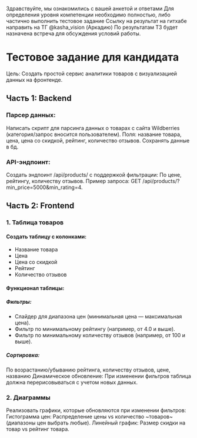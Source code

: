 Здравствуйте, мы ознакомились с вашей анкетой и ответами
Для определения уровня компетенции необходимо полностью, либо частично выполнить тестовое задание
Ссылку на результат на гитхабе направить на ТГ @kasha_vision (Аркадию)
По результатам ТЗ будет назначена встреча для обсуждения условий работы.

# Тестовое задание для кандидата
Цель: Создать простой сервис аналитики товаров с визуализацией данных на фронтенде.

## Часть 1: Backend
### Парсер данных:
Написать скрипт для парсинга данных о товарах с сайта Wildberries (категория/запрос вносится пользователем).
Поля: название товара, цена, цена со скидкой, рейтинг, количество отзывов.
Сохранять данные в бд.
### API-эндпоинт:
Создать эндпоинт /api/products/ с поддержкой фильтрации:
По цене, рейтингу, количеству отзывов.
Пример запроса: GET /api/products/?min_price=5000&min_rating=4.

## Часть 2: Frontend

### 1. Таблица товаров
#### Создать таблицу с колонками:
* Название товара
* Цена
* Цена со скидкой
* Рейтинг
* Количество отзывов
#### Функционал таблицы:
##### Фильтры:
* Слайдер для диапазона цен (минимальная цена — максимальная цена).
* Фильтр по минимальному рейтингу (например, от 4.0 и выше).
* Фильтр по минимальному количеству отзывов (например, от 100 и выше).
##### Сортировка:
По возрастанию/убыванию рейтинга, количеству отзывов, цене, названию
Динамическое обновление: При изменении фильтров таблица должна перерисовываться с учетом новых данных.

### 2. Диаграммы
Реализовать графики, которые обновляются при изменении фильтров:
Гистограмма цен: Распределение цены vs количество ~товаров~ (диапазоны цен выбрать любые).
Линейный график: Размер скидки на товар vs рейтинг товара.
